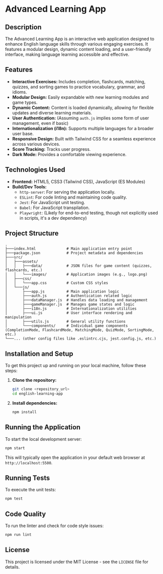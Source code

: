 # Advanced Learning App

## Description
The Advanced Learning App is an interactive web application designed to enhance English language skills through various engaging exercises. It features a modular design, dynamic content loading, and a user-friendly interface, making language learning accessible and effective.

## Features
*   **Interactive Exercises:** Includes completion, flashcards, matching, quizzes, and sorting games to practice vocabulary, grammar, and idioms.
*   **Modular Design:** Easily expandable with new learning modules and game types.
*   **Dynamic Content:** Content is loaded dynamically, allowing for flexible updates and diverse learning materials.
*   **User Authentication:** (Assuming `auth.js` implies some form of user management, even if basic)
*   **Internationalization (i18n):** Supports multiple languages for a broader user base.
*   **Responsive Design:** Built with Tailwind CSS for a seamless experience across various devices.
*   **Score Tracking:** Tracks user progress.
*   **Dark Mode:** Provides a comfortable viewing experience.

## Technologies Used
*   **Frontend:** HTML5, CSS3 (Tailwind CSS), JavaScript (ES Modules)
*   **Build/Dev Tools:**
    *   `http-server`: For serving the application locally.
    *   `ESLint`: For code linting and maintaining code quality.
    *   `Jest`: For JavaScript unit testing.
    *   `Babel`: For JavaScript transpilation.
    *   `Playwright`: (Likely for end-to-end testing, though not explicitly used in scripts, it's a dev dependency)

## Project Structure
```
.
├───index.html              # Main application entry point
├───package.json            # Project metadata and dependencies
├───src/
│   ├───assets/
│   │   ├───data/           # JSON files for game content (quizzes, flashcards, etc.)
│   │   └───images/         # Application images (e.g., logo.png)
│   ├───css/
│   │   └───app.css         # Custom CSS styles
│   └───js/
│       ├───app.js          # Main application logic
│       ├───auth.js         # Authentication related logic
│       ├───dataManager.js  # Handles data loading and management
│       ├───gameManager.js  # Manages game states and logic
│       ├───i18n.js         # Internationalization utilities
│       ├───ui.js           # User interface rendering and manipulation
│       ├───utils.js        # General utility functions
│       └───components/     # Individual game components (CompletionMode, FlashcardMode, MatchingMode, QuizMode, SortingMode, etc.)
└───... (other config files like .eslintrc.cjs, jest.config.js, etc.)
```

## Installation and Setup

To get this project up and running on your local machine, follow these steps:

1.  **Clone the repository:**
    ```bash
    git clone <repository_url>
    cd english-learning-app
    ```

2.  **Install dependencies:**
    ```bash
    npm install
    ```

## Running the Application

To start the local development server:

```bash
npm start
```
This will typically open the application in your default web browser at `http://localhost:5500`.

## Running Tests

To execute the unit tests:

```bash
npm test
```

## Code Quality

To run the linter and check for code style issues:

```bash
npm run lint
```

## License
This project is licensed under the MIT License - see the `LICENSE` file for details.